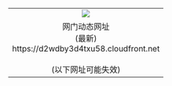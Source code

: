﻿<table>
  <tr></tr>
  <tr><td colspan=2 align=center><img src="https://d2wdby3d4txu58.cloudfront.net/Up/oGate.jpg" /></td></tr>
  <tr><td colspan=2 align=center>网门动态网址<br/>(最新)
<br>https://d2wdby3d4txu58.cloudfront.net
<br/><br/>(以下网址可能失效)
    </td>
  </tr>
</table>
